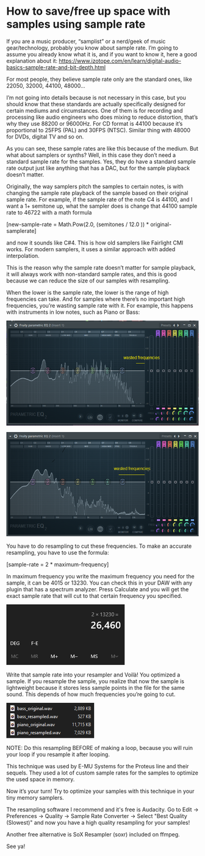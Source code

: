 # How to save/free up space with samples using sample rate

If you are a music producer, “samplist” or a nerd/geek of music gear/technology,
probably you know about sample rate. I’m going to assume you already know what it is,
and if you want to know it, here a good explanation about it: <https://www.izotope.com/en/learn/digital-audio-basics-sample-rate-and-bit-depth.html>

For most people, they believe sample rate only are the standard ones, like 22050, 32000, 44100, 48000…

I’m not going into details because is not necessary in this case, but you should know that these standards
are actually specifically designed for certain mediums and circumstances.
One of them is for recording and processing like audio engineers who does mixing to reduce distortion,
that’s why they use 88200 or 96000Hz. For CD format is 44100 because it’s proportional to 25FPS (PAL)
and 30FPS (NTSC). Similar thing with 48000 for DVDs, digital TV and so on.

As you can see, these sample rates are like this because of the medium. But what about samplers or synths?
Well, in this case they don’t need a standard sample rate for the samples.
Yes, they do have a standard sample rate output just like anything that has a DAC,
but for the sample playback doesn’t matter.

Originally, the way samplers pitch the samples to certain notes,
is with changing the sample rate playback of the sample based on their original sample rate.
For example, if the sample rate of the note C4 is 44100, and I want a 1+ semitone up,
what the sampler does is change that 44100 sample rate to 46722 with a math formula

[new-sample-rate = Math.Pow(2.0, (semitones / 12.0 )) * original-samplerate]

and now it sounds like C#4. This is how old samplers like Fairlight CMI works. For modern samplers,
it uses a similar approach with added interpolation.

This is the reason why the sample rate doesn’t matter for sample playback,
it will always work with non-standard sample rates,
and this is good because we can reduce the size of our samples with resampling.

When the lower is the sample rate, the lower is the range of high frequencies can take.
And for samples where there’s no important high frequencies, you’re wasting sample rate with it.
For example, this happens with instruments in low notes, such as Piano or Bass:

![wasted_piano.png](assets/img/resample/wasted_piano.png)

![wasted_bass.png](assets/img/resample/wasted_bass.png)

You have to do resampling to cut these frequencies. To make an accurate resampling,
you have to use the formula:

[sample-rate = 2 * maximum-frequency]

In maximum frequency you write the maximum frequency you need for the sample, it can be 4015 or 13230.
You can check this in your DAW with any plugin that has a spectrum analyzer.
Press Calculate and you will get the exact sample rate that will cut to that certain frequency you specified.

![sample_theorem.png](assets/img/resample/sample_theorem.png)

Write that sample rate into your resampler and Voilà! You optimized a sample. If you resample the sample, you realize that now the sample is lightweight because it stores less sample points in the file for the same sound. This depends of how much frequencies you’re going to cut.

![resample_sizes.png](assets/img/resample/resample_sizes.png)

NOTE: Do this resampling BEFORE of making a loop,
because you will ruin your loop if you resample it after looping.

This technique was used by E-MU Systems for the Proteus line and their sequels.
They used a lot of custom sample rates for the samples to optimize the used space in memory.

Now it’s your turn! Try to optimize your samples with this technique in your tiny memory samplers.

The resampling software I recommend and it's free is Audacity.
Go to Edit -> Preferences -> Quality -> Sample Rate Converter -> Select "Best Quality (Slowest)"
and now you have a high quality resampling for your samples!

Another free alternative is SoX Resampler (soxr) included on ffmpeg.

See ya!
